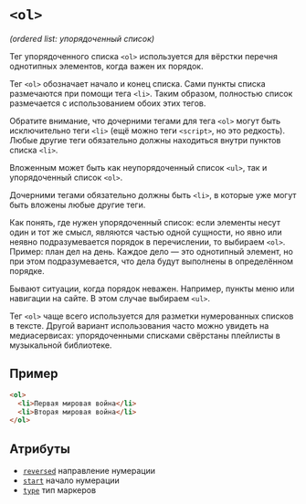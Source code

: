 # `<ol>`

_(ordered list: упорядоченный список)_

Тег упорядоченного списка `<ol>` используется для вёрстки перечня однотипных элементов, когда важен их порядок.

Тег `<ol>` обозначает начало и конец списка. Сами пункты списка размечаются при помощи тега `<li>`. Таким образом, полностью список размечается с использованием обоих этих тегов.

Обратите внимание, что дочерними тегами для тега `<ol>` могут быть исключительно теги `<li>` (ещё можно теги `<script>`, но это редкость). Любые другие теги обязательно должны находиться внутри пунктов списка `<li>`.

Вложенным может быть как неупорядоченный список `<ul>`, так и упорядоченный список `<ol>`.

Дочерними тегами обязательно должны быть `<li>`, в которые уже могут быть вложены любые другие теги.

Как понять, где нужен упорядоченный список: если элементы несут один и тот же смысл, являются частью одной сущности, но явно или неявно подразумевается порядок в перечислении, то выбираем `<ol>`. Пример: план дел на день. Каждое дело — это однотипный элемент, но при этом подразумевается, что дела будут выполнены в определённом порядке.

Бывают ситуации, когда порядок неважен. Например, пункты меню или навигации на сайте. В этом случае выбираем `<ul>`.

Тег `<ol>` чаще всего используется для разметки нумерованных списков в тексте. Другой вариант использования часто можно увидеть на медиасервисах: упорядоченными списками свёрстаны плейлисты в музыкальной библиотеке.

## Пример

```html
<ol>
  <li>Первая мировая война</li>
  <li>Вторая мировая война</li>
</ol>
```

## Атрибуты

- [`reversed`](../Attrubutes/reversed.md) направление нумерации
- [`start`](../Attrubutes/start.md) начало нумерации
- [`type`](<../Attrubutes/type (ol).md>) тип маркеров
